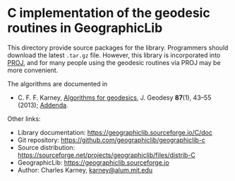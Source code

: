 # C implementation of the geodesic routines in GeographicLib

This directory provide source packages for the library.  Programmers
should download the latest `.tar.gz` file.  However, this library is
incorporated into [PROJ](https://proj.org/geodesic.html), and for many
people using the geodesic routines via PROJ may be more convenient.

The algorithms are documented in

* C. F. F. Karney,
  [Algorithms for geodesics](https://doi.org/10.1007/s00190-012-0578-z),
  J. Geodesy **87**(1), 43–55 (2013);
  [Addenda](https://geographiclib.sourceforge.io/geod-addenda.html).

Other links:

* Library documentation: https://geographiclib.sourceforge.io/C/doc
* Git repository: https://github.com/geographiclib/geographiclib-c
* Source distribution:
  https://sourceforge.net/projects/geographiclib/files/distrib-C
* GeographicLib: https://geographiclib.sourceforge.io
* Author: Charles Karney, <karney@alum.mit.edu>
